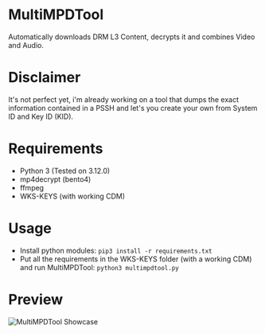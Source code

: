 # MultiMPDTool
Automatically downloads DRM L3 Content, decrypts it and combines Video and Audio.

# Disclaimer
It's not perfect yet, i'm already working on a tool that dumps the exact information contained in a PSSH and let's you create your own from System ID and Key ID (KID).

# Requirements
+ Python 3 (Tested on 3.12.0)
+ mp4decrypt (bento4)
+ ffmpeg
+ WKS-KEYS (with working CDM)

# Usage
+ Install python modules: `pip3 install -r requirements.txt`
+ Put all the requirements in the WKS-KEYS folder (with a working CDM) and run MultiMPDTool: `python3 multimpdtool.py`

# Preview
![MultiMPDTool Showcase](https://i.imgur.com/OuUtNUg.png)
